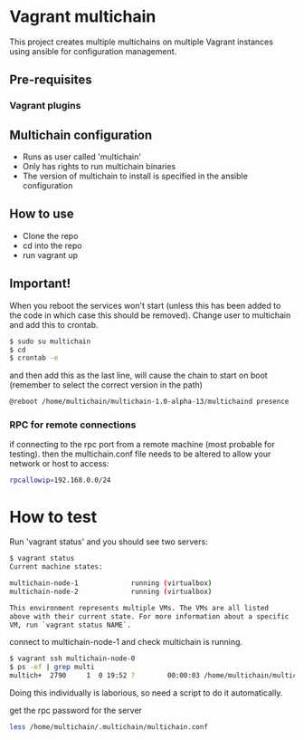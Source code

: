 # Vagrant multichain
This project creates multiple multichains on multiple Vagrant instances using ansible for configuration management.

## Pre-requisites

### Vagrant plugins

## Multichain configuration
* Runs as user called 'multichain'
* Only has rights to run multichain binaries
* The version of multichain to install is specified in the ansible configuration

## How to use
* Clone the repo
* cd into the repo
* run vagrant up

## Important!
When you reboot the services won't start (unless this has been added to the code in which case this should be removed).
Change user to multichain and add this to crontab.

```bash
$ sudo su multichain
$ cd
$ crontab -e
```
and then add this as the last line, will cause the chain to start on boot (remember to select the correct version in the path)

```bash
@reboot /home/multichain/multichain-1.0-alpha-13/multichaind presence -daemon executable=/bin/bash chdir=/home/multichain/
```
### RPC for remote connections
if connecting to the rpc port from a remote machine (most probable for testing).  then the multichain.conf file needs to be altered to allow your network or host to access:

```bash
rpcallowip=192.168.0.0/24
```

# How to test
Run 'vagrant status' and you should see two servers:

```bash
$ vagrant status
Current machine states:

multichain-node-1             running (virtualbox)
multichain-node-2             running (virtualbox)

This environment represents multiple VMs. The VMs are all listed
above with their current state. For more information about a specific
VM, run `vagrant status NAME`.
```

connect to multichain-node-1 and check multichain is running.

```bash
$ vagrant ssh multichain-node-0
$ ps -ef | grep multi
multich+  2790     1  0 19:52 ?        00:00:03 /home/multichain/multichain-1.0-alpha-13/multichaind multichain-node-0 -daemon

```

Doing this individually is laborious, so need a script to do it automatically.

get the rpc password for the server

```bash
less /home/multichain/.multichain/multichain.conf
```
